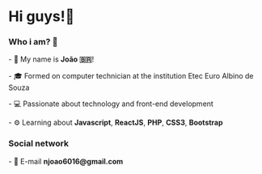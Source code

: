 <h1>Hi guys!👋</h1>
<h3>Who i am? 🤔</h3>
  <p>- 💁‍ My name is <b>João 🇧🇷</b>!</p>
  <p>- 🎓 Formed on computer technician at the institution Etec Euro Albino de Souza</p>
  <p>- 💻 Passionate about technology and front-end development</p>
  <p>- ⚙️ Learning about <b>Javascript</b>, <b>ReactJS</b>, <b>PHP</b>, <b>CSS3</b>, <b>Bootstrap</b></p>

<h3>Social network</h3>
  <p>- 💬 E-mail <b>njoao6016@gmail.com</b></p>
